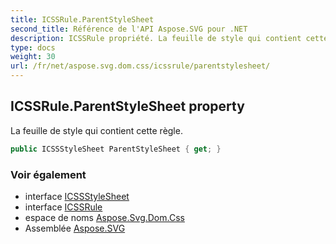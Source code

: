 ```yaml
---
title: ICSSRule.ParentStyleSheet
second_title: Référence de l'API Aspose.SVG pour .NET
description: ICSSRule propriété. La feuille de style qui contient cette règle.
type: docs
weight: 30
url: /fr/net/aspose.svg.dom.css/icssrule/parentstylesheet/
---
```

## ICSSRule.ParentStyleSheet property

La feuille de style qui contient cette règle.

```csharp
public ICSSStyleSheet ParentStyleSheet { get; }
```

### Voir également

* interface [ICSSStyleSheet](../../icssstylesheet/)
* interface [ICSSRule](../)
* espace de noms [Aspose.Svg.Dom.Css](../../icssrule/)
* Assemblée [Aspose.SVG](../../../)


